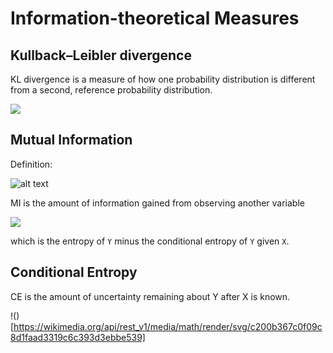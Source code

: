 Information-theoretical Measures
===

Kullback–Leibler divergence
---
KL divergence is a measure of how one probability distribution is different from a second, reference probability distribution.

![](https://wikimedia.org/api/rest_v1/media/math/render/svg/a32176917e2304cf7c3a1e59220bf303d7f136c6)

Mutual Information
---
Definition:

![alt text](https://wikimedia.org/api/rest_v1/media/math/render/svg/b8da24e3338c5cadd04dd823feb3fbd85d95c611)

MI is the amount of information gained from observing another variable

![](https://wikimedia.org/api/rest_v1/media/math/render/svg/209285ec1c887eaef3321b960b115857d8b1c099)

which is the entropy of `Y` minus the conditional entropy of `Y` given `X`.

Conditional Entropy
---
CE is the amount of uncertainty remaining about Y after X is known.

!()[https://wikimedia.org/api/rest_v1/media/math/render/svg/c200b367c0f09c8d1faad3319c6c393d3ebbe539]

